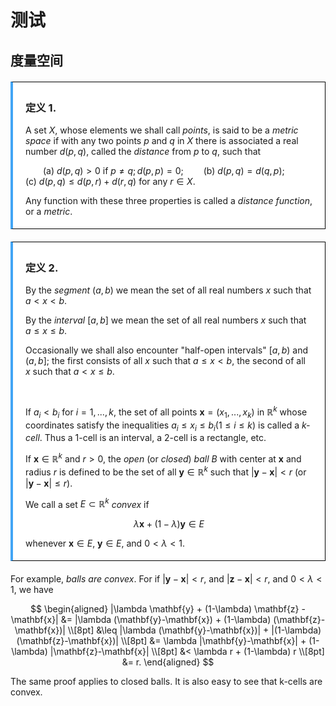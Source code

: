 # 测试

## 度量空间

<div class="definition">

<h3>定义 1.</h3>

A set $X$, whose elements we shall call *points*, is said to be a *metric space* if with any two points $p$ and $q$ in $X$ there is associated a real number $d(p,q)$, called the *distance* from $p$ to $q$, such that

&emsp;&emsp;(a) $d(p,q)>0$ if $p\neq q;d(p,p)=0$;
&emsp;&emsp;(b) $d(p,q)=d(q,p)$;
&emsp;&emsp;(c) $d(p,q)\leq d(p,r)+d(r,q)$ for any $r \in X$.

Any function with these three properties is called a *distance function*, or a *metric*.

</div>

<div class="definition">

<h3>定义 2.</h3>

By the *segment* $(a,b)$ we mean the set of all real numbers $x$ such that $a<x<b$.

By the *interval* $[a,b]$ we mean the set of all real numbers $x$ such that $a\leq x\leq b$.

Occasionally we shall also encounter "half-open intervals" $[a,b)$ and $(a,b]$; the first consists of all $x$ such that $a\leq x<b$, the second of all $x$ such that $a<x\leq b$.

<br>

If $a_i < b_i$ for $i=1,...,k$, the set of all points $\mathbf{x} = (x_1,...,x_k)$ in $\mathbb{R}^k$ whose coordinates satisfy the inequalities $a_i\leq x_i\leq b_i (1\leq i\leq k)$ is called a *k-cell*. Thus a 1-cell is an interval, a 2-cell is a rectangle, etc.

If $\mathbf{x}\in \mathbb{R}^k$ and $r>0$, the *open* (or *closed*) *ball* $B$ with center at $\mathbf{x}$ and radius $r$ is defined to be the set of all $\mathbf{y}\in \mathbb{R}^k$ such that $|\mathbf{y}-\mathbf{x}|<r$ (or $|\mathbf{y}-\mathbf{x}|\leq r$).

We call a set $E\subset \mathbb{R}^k$ *convex* if

$$
\lambda \mathbf{x} + (1-\lambda) \mathbf{y} \in E
$$

whenever $\mathbf{x}\in E$, $\mathbf{y}\in E$, and $0<\lambda<1$.

</div>

For example, *balls are convex*. For if $|\mathbf{y}-\mathbf{x}|<r$, and $|\mathbf{z}-\mathbf{x}|<r$, and $0<\lambda<1$, we have

$$
\begin{aligned}
|\lambda \mathbf{y} + (1-\lambda) \mathbf{z} - \mathbf{x}| &= |\lambda (\mathbf{y}-\mathbf{x}) + (1-\lambda) (\mathbf{z}-\mathbf{x})| \\[8pt]
&\leq |\lambda (\mathbf{y}-\mathbf{x})| + |(1-\lambda) (\mathbf{z}-\mathbf{x})| \\[8pt]
&= \lambda |\mathbf{y}-\mathbf{x}| + (1-\lambda) |\mathbf{z}-\mathbf{x}| \\[8pt]
&< \lambda r + (1-\lambda) r \\[8pt]
&= r.
\end{aligned}
$$

The same proof applies to closed balls. It is also easy to see that k-cells are convex.

<style>
.definition,
.theorem,
.remark {
  border: 1px solid black;
  padding: 5px 20px;
  margin: 20px 0;
  background-color: white;
}

.definition {
  border-left: 4px solid #42a5f5; /* 亮蓝 */
}

.theorem {
  border-left: 4px solid #81c784; /* 雾绿 */
}

/* 证明环境 */
.proof {
  padding-left: 2em; /* 整体左缩进 2em */
  margin: 20px 0;
  line-height: 2;
}
</style>